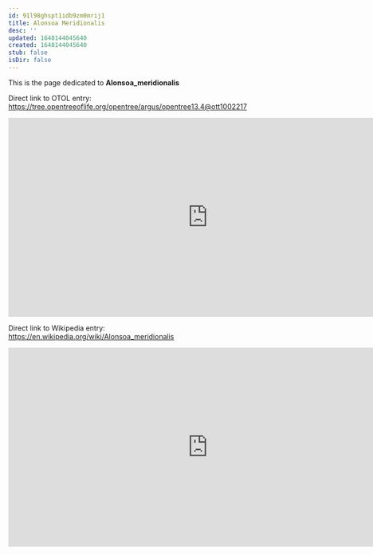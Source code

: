 ```yaml
---
id: 91l98ghspt1idb9zm0mrij1
title: Alonsoa Meridionalis
desc: ''
updated: 1648144045640
created: 1648144045640
stub: false
isDir: false
---
```

This is the page dedicated to **Alonsoa_meridionalis**


Direct link to OTOL entry: https://tree.opentreeoflife.org/opentree/argus/opentree13.4@ott1002217



<html>
    <body>
    <iframe src="https://tree.opentreeoflife.org/opentree/argus/opentree13.4@ott1002217"
    width="800" height="400" frameborder="0" allowfullscreen> </iframe>
    </body>
</html>
    


Direct link to Wikipedia entry: https://en.wikipedia.org/wiki/Alonsoa_meridionalis



<html>
    <body>
    <iframe src="https://en.wikipedia.org/wiki/Alonsoa_meridionalis"
    width="800" height="400" frameborder="0" allowfullscreen> </iframe>
    </body>
</html>
    
